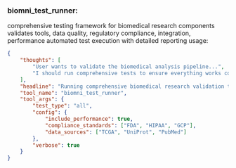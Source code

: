 ### biomni_test_runner:
comprehensive testing framework for biomedical research components
validates tools, data quality, regulatory compliance, integration, performance
automated test execution with detailed reporting
usage:
~~~json
{
    "thoughts": [
        "User wants to validate the biomedical analysis pipeline...",
        "I should run comprehensive tests to ensure everything works correctly...",
    ],
    "headline": "Running comprehensive biomedical research validation tests",
    "tool_name": "biomni_test_runner",
    "tool_args": {
        "test_type": "all",
        "config": {
            "include_performance": true,
            "compliance_standards": ["FDA", "HIPAA", "GCP"],
            "data_sources": ["TCGA", "UniProt", "PubMed"]
        },
        "verbose": true
    }
}
~~~